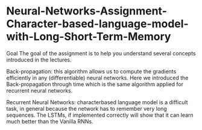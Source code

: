 # Neural-Networks-Assignment-Character-based-language-model-with-Long-Short-Term-Memory
Goal The goal of the assignment is to help you
understand several concepts introduced in the lectures.

Back-propagation: this algorithm allows us
to compute the gradients efficiently in any
(differentiable) neural networks. Here we introduced
the Back-propagation through time
which is the same algorithm applied for recurrent
neural networks.

Recurrent Neural Networks: characterbased
language model is a difficult task, in
general because the network has to remember
very long sequences. The LSTMs, if implemented
correctly will show that it can learn
much better than the Vanilla RNNs.

